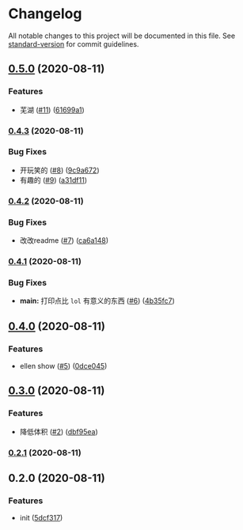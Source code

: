# Changelog

All notable changes to this project will be documented in this file. See [standard-version](https://github.com/conventional-changelog/standard-version) for commit guidelines.

## [0.5.0](https://github.com/eviIIt/play-cli/compare/v0.4.3...v0.5.0) (2020-08-11)


### Features

* 芜湖 ([#11](https://github.com/eviIIt/play-cli/issues/11)) ([61699a1](https://github.com/eviIIt/play-cli/commit/61699a1))



### [0.4.3](https://github.com/eviIIt/play-cli/compare/v0.4.2...v0.4.3) (2020-08-11)


### Bug Fixes

* 开玩笑的 ([#8](https://github.com/eviIIt/play-cli/issues/8)) ([9c9a672](https://github.com/eviIIt/play-cli/commit/9c9a672))
* 有趣的 ([#9](https://github.com/eviIIt/play-cli/issues/9)) ([a31df11](https://github.com/eviIIt/play-cli/commit/a31df11))



### [0.4.2](https://github.com/eviIIt/play-cli/compare/v0.4.1...v0.4.2) (2020-08-11)


### Bug Fixes

* 改改readme ([#7](https://github.com/eviIIt/play-cli/issues/7)) ([ca6a148](https://github.com/eviIIt/play-cli/commit/ca6a148))



### [0.4.1](https://github.com/eviIIt/play-cli/compare/v0.4.0...v0.4.1) (2020-08-11)


### Bug Fixes

* **main:** 打印点比 `lol` 有意义的东西 ([#6](https://github.com/eviIIt/play-cli/issues/6)) ([4b35fc7](https://github.com/eviIIt/play-cli/commit/4b35fc7))



## [0.4.0](https://github.com/eviIIt/play-cli/compare/v0.3.0...v0.4.0) (2020-08-11)


### Features

* ellen show ([#5](https://github.com/eviIIt/play-cli/issues/5)) ([0dce045](https://github.com/eviIIt/play-cli/commit/0dce045))



## [0.3.0](https://github.com/eviIIt/play-cli/compare/v0.2.1...v0.3.0) (2020-08-11)


### Features

* 降低体积 ([#2](https://github.com/eviIIt/play-cli/issues/2)) ([dbf95ea](https://github.com/eviIIt/play-cli/commit/dbf95ea))



### [0.2.1](https://github.com/eviIIt/play-cli/compare/v0.2.0...v0.2.1) (2020-08-11)



## 0.2.0 (2020-08-11)


### Features

* init ([5dcf317](https://github.com/eviIIt/play-cli/commit/5dcf317))
